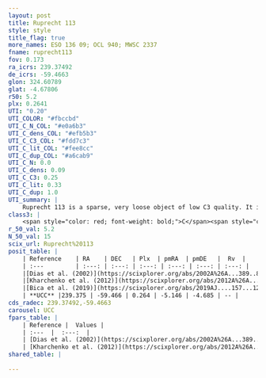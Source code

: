 ```yaml
---
layout: post
title: Ruprecht 113
style: style
title_flag: true
more_names: ESO 136 09; OCL 940; MWSC 2337
fname: ruprecht113
fov: 0.173
ra_icrs: 239.37492
de_icrs: -59.4663
glon: 324.60789
glat: -4.67806
r50: 5.2
plx: 0.2641
UTI: "0.20"
UTI_COLOR: "#fbccbd"
UTI_C_N_COL: "#e0a6b3"
UTI_C_dens_COL: "#efb5b3"
UTI_C_C3_COL: "#fdd7c3"
UTI_C_lit_COL: "#fee8cc"
UTI_C_dup_COL: "#a6cab9"
UTI_C_N: 0.0
UTI_C_dens: 0.09
UTI_C_C3: 0.25
UTI_C_lit: 0.33
UTI_C_dup: 1.0
UTI_summary: |
    Ruprecht 113 is a sparse, very loose object of low C3 quality. It is poorly studied in the literature, with no articles listed in the last 6 years.<br><br><span style="color: #99180f; font-weight: bold;">Warning: </span>contains less than 25 stars with <i>P>0.5</i> estimated.
class3: |
    <span style="color: red; font-weight: bold;">C</span><span style="color: red; font-weight: bold;">C</span>
r_50_val: 5.2
N_50_val: 15
scix_url: Ruprecht%20113
posit_table: |
    | Reference    | RA    | DEC   | Plx  | pmRA  | pmDE   |  Rv  |
    | :---         | :---: | :---: | :---: | :---: | :---: | :---: |
    |[Dias et al. (2002)](https://scixplorer.org/abs/2002A%26A...389..871D) | 239.262 | -59.467 | -- | -5.57 | -2.63 | -- |
    |[Kharchenko et al. (2012)](https://scixplorer.org/abs/2012A%26A...543A.156K) | 239.385 | -59.495 | -- | -3.05 | -2.0 | -- |
    |[Bica et al. (2019)](https://scixplorer.org/abs/2019AJ....157...12B) | 239.294 | -59.461 | -- | -- | -- | -- |
    | **UCC** |239.375 | -59.466 | 0.264 | -5.146 | -4.685 | -- | 
cds_radec: 239.37492,-59.4663
carousel: UCC
fpars_table: |
    | Reference |  Values |
    | :---  |  :---:  |
    | [Dias et al. (2002)](https://scixplorer.org/abs/2002A%26A...389..871D) | `E(B-V)=0.15, Dist=810.0, Age=8.23` |
    | [Kharchenko et al. (2012)](https://scixplorer.org/abs/2012A%26A...543A.156K) | `e_bv=0.15, distance=810, log_age=8.345` |
shared_table: |
    
---
```

